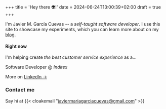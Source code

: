 +++
title = 'Hey there 👽!'
date = 2024-06-24T13:00:39+02:00
draft = true
+++

I'm Javier M. García Cuevas -- a *self-taught software developer*. I use this site to showcase my experiments, which you can learn more about on my [blog](/posts).

#### Right now
I'm helping create *the best customer service experience* as a... 

Software Developer @ *Inditex*

More on [LinkedIn ->](https://linkedin.com/in/javiermgc)

### Contact me
Say hi at {{< cloakemail "javiermariagarciacuevas@gmail.com" >}}
